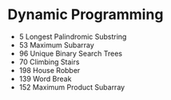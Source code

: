 # Dynamic Programming

* 5	Longest Palindromic Substring
* 53 Maximum Subarray
* 96 Unique Binary Search Trees
* 70 Climbing Stairs
* 198	House Robber
* 139	Word Break
* 152	Maximum Product Subarray
